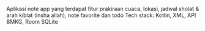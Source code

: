 Aplikasi note app yang terdapat fitur prakiraan cuaca, lokasi, jadwal sholat & arah kiblat (insha allah), note favorite dan todo
Tech stack: Kotlin, XML, API BMKG, Room SQLite
